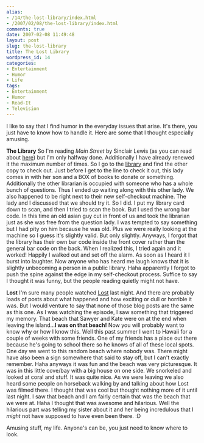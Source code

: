 ```yaml
---
alias:
- /14/the-lost-library/index.html
- /2007/02/08/the-lost-library/index.html
comments: true
date: 2007-02-08 11:49:48
layout: post
slug: the-lost-library
title: The Lost Library
wordpress_id: 14
categories:
- Entertainment
- Humor
- Life
tags:
- Entertainment
- Humor
- Read-It
- Television
---
```


I like to say that I find humor in the everyday issues that arise.  It's there, you just have to know how to handle it.  Here are some that I thought especially amusing.

**The Library**
So I'm reading _Main Street_ by Sinclair Lewis (as you can read about [here](http://www.goingthewongway.com/currently-reading/main-street/)) but I'm only halfway done.  Additionally I have already renewed it the maximum number of times.  So I go to the [library](http://www2.anaheim.net/article.cfm?id=118) and find the other copy to check out.  Just before I get to the line to check it out, this lady comes in with her son and a BOX of books to donate or something.  Additionally the other librarian is occupied with someone who has a whole bunch of questions.  Thus I ended up waiting along with this other lady.  We also happened to be right next to their new self-checkout machine.  The lady and I discussed that we should try it.  So I did.  I put my library card down to scan, and then I tried to scan the book.  But I used the wrong bar code.  In this time an old asian guy cut in front of us and took the librarian just as she was free from the question lady.  I was tempted to say something but I had pity on him because he was old.  Plus we were really looking at the machine so I guess it's slightly valid.  But only slightly.  Anyways, I forgot that the library has their own bar code inside the front cover rather than the general bar code on the back.  When I realized this, I tried again and it worked!  Happily I walked out and set off the alarm.  As soon as I heard it I burst into laughter.  Now anyone who has heard me laugh knows that it is slightly unbecoming a person in a public library.  Haha apparently I forgot to push the spine against the edge in my self-checkout process.  Suffice to say I thought it was funny, but the people reading quietly might not have.

**Lost**
I'm sure many people watched [Lost](http://abc.go.com/primetime/lost/index) last night.  And there are probably loads of posts about what happened and how exciting or dull or horrible it was.  But I would venture to say that none of those blog posts are the same as this one.  As I was watching the episode, I saw something that triggered my memory.  That beach that Sawyer and Kate were on at the end when leaving the island...**I was on that beach!**  Now you will probably want to know why or how I know this.  Well this past summer I went to Hawaii for a couple of weeks with some friends.  One of my friends has a place out there because he's going to school there so he knows of all of these local spots.  One day we went to this random beach where nobody was.  There might have also been a sign somewhere that said to stay off, but I can't exactly remember.  Haha anyways it was fun and the beach was very picturesque.  It was in this little cove/bay with a big house on one side.  We snorkeled and looked at coral and stuff.  It was quite nice.  As we were leaving we also heard some people on horseback walking by and talking about how Lost was filmed there.  I thought that was cool but thought nothing more of it until last night.  I saw that beach and I am fairly certain that was the beach that we were at.  Haha I thought that was awesome and hilarious.  Well the hilarious part was telling my sister about it and her being incredulous that I _might_ not have supposed to have even been there.  :D

Amusing stuff, my life.  Anyone's can be, you just need to know where to look.
